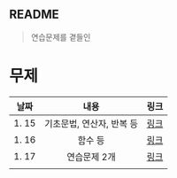 ## README

> 연습문제를 곁들인

# 무제

| 날짜  |           내용            |         링크          |
| :---: | :-----------------------: | :-------------------: |
| 1. 15 | 기초문법, 연산자, 반복 등 | [링크](./22'.1.15.md) |
| 1. 16 |          함수 등          | [링크](./22'.1.16.md) |
| 1. 17 |       연습문제 2개        | [링크](./22'.1.17.md) |
|       |                           |                       |

